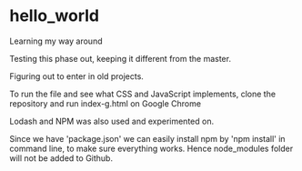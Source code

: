 # hello_world
Learning my way around 

Testing this phase out, keeping it different from the master.

Figuring out to enter in old projects.

To run the file and see what CSS and JavaScript implements, clone the repository and run index-g.html on Google Chrome

Lodash and NPM was also used and experimented on.

Since we have 'package.json' we can easily install npm by 'npm install' in command line, to make sure everything works.
Hence node_modules folder will not be added to Github.
